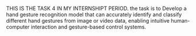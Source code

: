 THIS IS THE TASK 4 IN MY INTERNSHIPT PERIOD.
the task is to Develop a hand gesture recognition model that can accurately identify and classify different hand gestures from image or video data, enabling intuitive human-computer interaction and gesture-based control systems.

